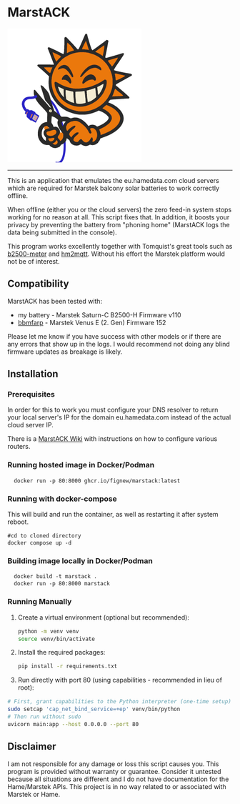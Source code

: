 # MarstACK
![Logo](app/static/logo.png)

---

This is an application that emulates the eu.hamedata.com cloud servers which are required for Marstek balcony solar batteries to work correctly offline.

When offline (either you or the cloud servers) the zero feed-in system stops working for no reason at all. This script fixes that. In addition, it boosts your privacy by preventing the battery from "phoning home" (MarstACK logs the data being submitted in the console).

This program works excellently together with Tomquist's great tools such as [b2500-meter](https://github.com/tomquist/b2500-meter) and [hm2mqtt](https://github.com/tomquist/hm2mqtt). Without his effort the Marstek platform would not be of interest.


## Compatibility
MarstACK has been tested with:
* my battery - Marstek Saturn-C B2500-H Firmware v110
* [bbmfarp](https://github.com/bbmfarp) - Marstek Venus E (2. Gen) Firmware 152

Please let me know if you have success with other models or if there are any errors that show up in the logs.
I would recommend not doing any blind firmware updates as breakage is likely.


## Installation

### Prerequisites
In order for this to work you must configure your DNS resolver to return your local server's IP for the domain eu.hamedata.com instead of the actual cloud server IP.

There is a [MarstACK Wiki](https://github.com/fignew/MarstACK/wiki) with instructions on how to configure various routers.

### Running hosted image in Docker/Podman

```
  docker run -p 80:8000 ghcr.io/fignew/marstack:latest
```

### Running with docker-compose
This will build and run the container, as well as restarting it after system reboot.

```
#cd to cloned directory
docker compose up -d
```

### Building image locally in Docker/Podman

```
  docker build -t marstack .
  docker run -p 80:8000 marstack
```

### Running Manually
1. Create a virtual environment (optional but recommended):
   ```bash
   python -m venv venv
   source venv/bin/activate
   ```

2. Install the required packages:
   ```bash
   pip install -r requirements.txt
   ```

3. Run directly with port 80 (using capabilities - recommended in lieu of root):

```bash
# First, grant capabilities to the Python interpreter (one-time setup)
sudo setcap 'cap_net_bind_service=+ep' venv/bin/python
# Then run without sudo
uvicorn main:app --host 0.0.0.0 --port 80
```

## Disclaimer

I am not responsible for any damage or loss this script causes you. This program is provided without warranty or guarantee. Consider it untested because all situations are different and I do not have documentation for the Hame/Marstek APIs. This project is in no way related to or associated with Marstek or Hame.
